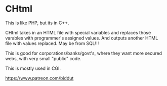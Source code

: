 # CHtml
This is like PHP, but its in C++.

CHtml takes in an HTML file with special variables and replaces those varables
with programmer's assigned values. And outputs another HTML file with values 
replaced. May be from SQL!!!

This is good for corporations/banks/govt's, where they want more secured webs,
with very small "public" code.

This is mostly used in CGI.

https://www.patreon.com/biddut
